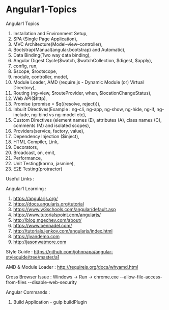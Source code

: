 # Angular1-Topics
Angular1 Topics

1. Installation and Environment Setup,
2. SPA (Single Page Application), 
3. MVC Architecture(Model–view–controller),
4. Bootstrap(Manual(angular.bootstrap) and Automatic),
5. Data Binding(Two way data binding),
6. Angular Digest Cycle($watch, $watchCollection, $digest, $apply),
7. config, run,
8. $scope, $rootscope,
9. module, controller, model,
10. Module Loader, AMD (require.js - Dynamic Module (or) Virtual Directory),
11. Routing (ng-view, $routeProvider, when, $locationChangeStatus),
12. Web API($http),
13. Promise (promise = $q((resolve, reject))),
14. Inbuilt Directives(Example : ng-cli, ng-app, ng-show, ng-hide, ng-if, ng-include, ng-bind vs ng-model etc),
15. Custom Directives (element names (E), attributes (A), class names (C), comments (M) and isolated scopes),
16. Providers(service, factory, value),
17. Dependency Injection ($inject),
18. HTML Compiler, Link,
19. Decorators,
20. Broadcast, on, emit,
21. Performance,
22. Unit Testing(karma, jasmine),
23. E2E Testing(protractor)

Useful Links :

Angular1 Learning :
1. https://angularjs.org/
2. https://docs.angularjs.org/tutorial
3. https://www.w3schools.com/angular/default.asp
4. https://www.tutorialspoint.com/angularjs/
5. http://blog.mgechev.com/about/
6. https://www.bennadel.com/
7. http://tutorials.jenkov.com/angularjs/index.html
8. https://jvandemo.com
9. http://jasonwatmore.com

Style Guide : https://github.com/johnpapa/angular-styleguide/tree/master/a1

AMD & Module Loader : http://requirejs.org/docs/whyamd.html

Cross Browser Issue : Windows -> Run -> chrome.exe --allow-file-access-from-files --disable-web-security

Angular Commands :
1. Build Application - gulp buildPlugin
